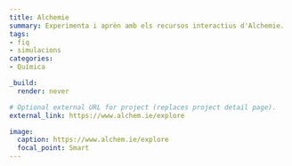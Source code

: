 ```yaml
---
title: Alchemie
summary: Experimenta i aprèn amb els recursos interactius d'Alchemie.
tags:
- fiq
- simulacions
categories:
- Química

_build:
  render: never

# Optional external URL for project (replaces project detail page).
external_link: https://www.alchem.ie/explore

image:
  caption: https://www.alchem.ie/explore
  focal_point: Smart
---
```

